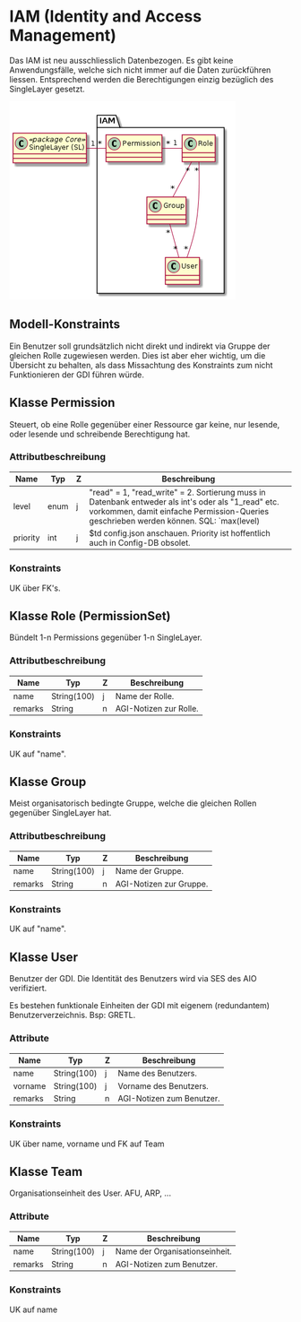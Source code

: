 # IAM (Identity and Access Management)

Das IAM ist neu ausschliesslich Datenbezogen. Es gibt keine Anwendungsfälle, welche sich nicht immer
auf die Daten zurückführen liessen. Entsprechend werden die Berechtigungen einzig bezüglich des SingleLayer 
gesetzt.

![IAM](../puml_output/simi_iam.png)

## Modell-Konstraints

Ein Benutzer soll grundsätzlich nicht direkt und indirekt via Gruppe der gleichen Rolle zugewiesen werden. Dies ist
aber eher wichtig, um die Übersicht zu behalten, als dass Missachtung des Konstraints zum nicht Funktionieren der 
GDI führen würde. 

## Klasse Permission

Steuert, ob eine Rolle gegenüber einer Ressource gar keine, nur lesende, oder lesende und schreibende Berechtigung hat.

### Attributbeschreibung

|Name|Typ|Z|Beschreibung|
|---|---|---|---|
|level|enum|j|"read" = 1, "read_write" = 2. Sortierung muss in Datenbank entweder als int's oder als "1_read" etc. vorkommen, damit einfache Permission-Queries geschrieben werden können. SQL: `max(level) |
|priority|int|j|$td config.json anschauen. Priority ist hoffentlich auch in Config-DB obsolet.|

### Konstraints

UK über FK's.

## Klasse Role (PermissionSet)

Bündelt 1-n Permissions gegenüber 1-n SingleLayer.

### Attributbeschreibung

|Name|Typ|Z|Beschreibung|
|---|---|---|---|
|name|String(100)|j|Name der Rolle.|
|remarks|String|n|AGI-Notizen zur Rolle.|

### Konstraints

UK auf "name".

## Klasse Group

Meist organisatorisch bedingte Gruppe, welche die gleichen Rollen gegenüber SingleLayer hat. 

### Attributbeschreibung

|Name|Typ|Z|Beschreibung|
|---|---|---|---|
|name|String(100)|j|Name der Gruppe.|
|remarks|String|n|AGI-Notizen zur Gruppe.|

### Konstraints

UK auf "name".

## Klasse User

Benutzer der GDI. Die Identität des Benutzers wird via SES des AIO verifiziert.

Es bestehen funktionale Einheiten der GDI mit eigenem (redundantem) Benutzerverzeichnis. Bsp: GRETL.

### Attribute

|Name|Typ|Z|Beschreibung|
|---|---|---|---|
|name|String(100)|j|Name des Benutzers.|
|vorname|String(100)|j|Vorname des Benutzers.|
|remarks|String|n|AGI-Notizen zum Benutzer.|

### Konstraints

UK über name, vorname und FK auf Team

## Klasse Team

Organisationseinheit des User. AFU, ARP, ...

### Attribute

|Name|Typ|Z|Beschreibung|
|---|---|---|---|
|name|String(100)|j|Name der Organisationseinheit.|
|remarks|String|n|AGI-Notizen zum Benutzer.|

### Konstraints

UK auf name

